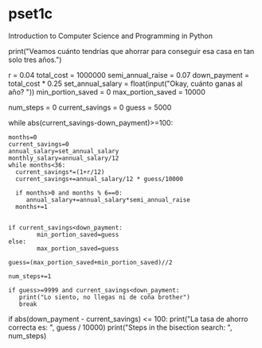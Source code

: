 # pset1c
Introduction to Computer Science and Programming in Python

print("Veamos cuánto tendrías que ahorrar para conseguir esa casa en tan solo tres años.")

r = 0.04
total_cost = 1000000
semi_annual_raise = 0.07
down_payment = total_cost * 0.25
set_annual_salary =  float(input("Okay, cuánto ganas al año? "))
min_portion_saved = 0
max_portion_saved = 10000

num_steps = 0
current_savings = 0
guess = 5000

while abs(current_savings-down_payment)>=100:

    months=0
    current_savings=0
    annual_salary=set_annual_salary
    monthly_salary=annual_salary/12
    while months<36:
      current_savings*=(1+r/12)
      current_savings+=annual_salary/12 * guess/10000

      if months>0 and months % 6==0:
         annual_salary+=annual_salary*semi_annual_raise 
      months+=1


    if current_savings<down_payment:
            min_portion_saved=guess
    else:
            max_portion_saved=guess
        
    guess=(max_portion_saved+min_portion_saved)//2

    num_steps+=1

    if guess>=9999 and current_savings<down_payment:
       print("Lo siento, no llegas ni de coña brother")
       break

if abs(down_payment - current_savings) <= 100:
    print("La tasa de ahorro correcta es: ", guess / 10000)
    print("Steps in the bisection search: ", num_steps)    
    
